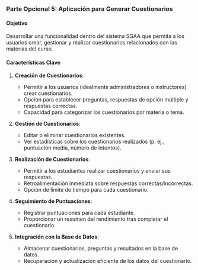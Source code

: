 ### Parte Opcional 5: Aplicación para Generar Cuestionarios

#### Objetivo
Desarrollar una funcionalidad dentro del sistema SGAA que permita a los usuarios crear, gestionar y realizar cuestionarios relacionados con las materias del curso.

#### Características Clave

1. **Creación de Cuestionarios**:
   - Permitir a los usuarios (idealmente administradores o instructores) crear cuestionarios.
   - Opción para establecer preguntas, respuestas de opción múltiple y respuestas correctas.
   - Capacidad para categorizar los cuestionarios por materia o tema.

2. **Gestión de Cuestionarios**:
   - Editar o eliminar cuestionarios existentes.
   - Ver estadísticas sobre los cuestionarios realizados (p. ej., puntuación media, número de intentos).

3. **Realización de Cuestionarios**:
   - Permitir a los estudiantes realizar cuestionarios y enviar sus respuestas.
   - Retroalimentación inmediata sobre respuestas correctas/incorrectas.
   - Opción de límite de tiempo para cada cuestionario.

4. **Seguimiento de Puntuaciones**:
   - Registrar puntuaciones para cada estudiante.
   - Proporcionar un resumen del rendimiento tras completar el cuestionario.

5. **Integración con la Base de Datos**:
   - Almacenar cuestionarios, preguntas y resultados en la base de datos.
   - Recuperación y actualización eficiente de los datos del cuestionario.



